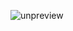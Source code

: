 ![unpreview][]


[unpreview]: https://static001.geekbang.org/resource/image/52/ce/52788574ceabff1adbdebfe69d3debce.jpg

